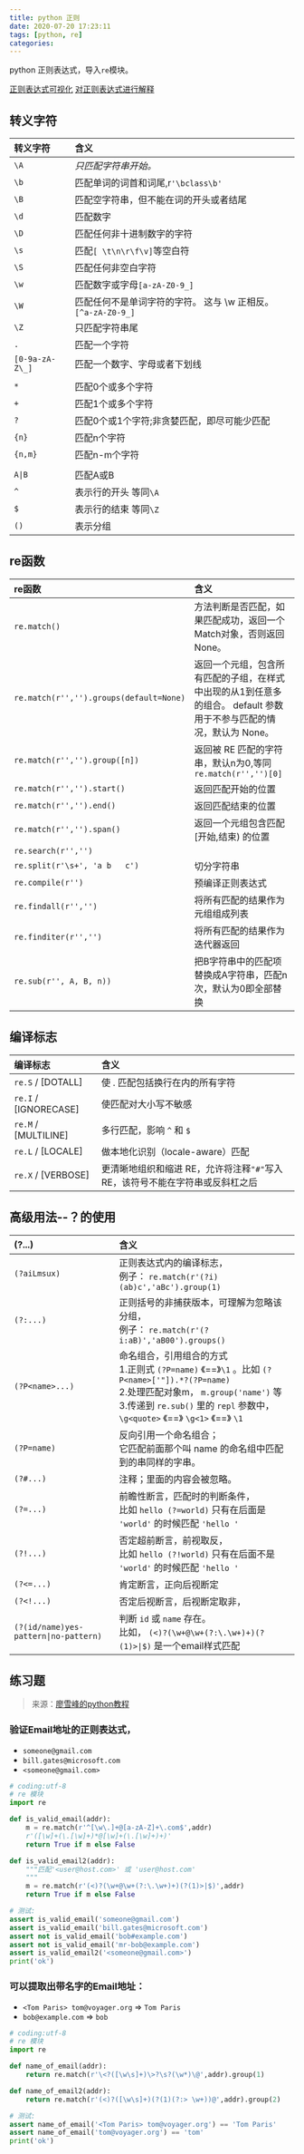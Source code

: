 ```yaml
---
title: python 正则
date: 2020-07-20 17:23:11
tags: [python, re]
categories: 
---
```


python 正则表达式，导入`re`模块。

[正则表达式可视化](https://regexper.com)
[对正则表达式进行解释](https://regexr.com/)

<!-- more -->

## 转义字符

|  转义字符   |  含义  |
| :----  | :----  |
|`\A` | *只匹配字符串开始。*|
|`\b` | 匹配单词的词首和词尾,r`'\bclass\b'`|
|`\B` | 匹配空字符串，但不能在词的开头或者结尾|
|`\d` | 匹配数字|
|`\D` | 匹配任何非十进制数字的字符|
|`\s` | 匹配`[ \t\n\r\f\v]`等空白符|
|`\S` | 匹配任何非空白字符|
|`\w` | 匹配数字或字母`[a-zA-Z0-9_]`|
|`\W` | 匹配任何不是单词字符的字符。 这与 \w 正相反。`[^a-zA-Z0-9_]`|
|`\Z` | 只匹配字符串尾 |
|`.`  | 匹配一个字符|
|`[0-9a-zA-Z\_]` | 匹配一个数字、字母或者下划线|
|||
|`*` | 匹配0个或多个字符|
|`+` | 匹配1个或多个字符|
|`?` | 匹配0个或1个字符;非贪婪匹配，即尽可能少匹配|
|`{n}` | 匹配n个字符|
|`{n,m}` | 匹配n-m个字符|
|||
|`A\|B`| 匹配A或B|
|`^`| 表示行的开头 等同`\A`|
|`$`| 表示行的结束 等同`\Z`|
|`()`| 表示分组|

## re函数
|  re函数   |  含义  |
| :----  | :----  |
|`re.match()` | 方法判断是否匹配，如果匹配成功，返回一个Match对象，否则返回None。 |
|`re.match(r'','').groups(default=None)` | 返回一个元组，包含所有匹配的子组，在样式中出现的从1到任意多的组合。 default 参数用于不参与匹配的情况，默认为 None。 |
|`re.match(r'','').group([n])` | 返回被 RE 匹配的字符串，默认n为0,等同`re.match(r'','')[0]` |
|`re.match(r'','').start()`	| 返回匹配开始的位置 |
|`re.match(r'','').end()` | 返回匹配结束的位置 |
|`re.match(r'','').span()` | 返回一个元组包含匹配 [开始,结束) 的位置 |
|`re.search(r'','')` |  |
|`re.split(r'\s+', 'a b   c')` | 切分字符串 |
|`re.compile(r'')` | 预编译正则表达式 |
|`re.findall(r'','')` | 将所有匹配的结果作为元组组成列表 |
|`re.finditer(r'','')` | 将所有匹配的结果作为迭代器返回 |
|`re.sub(r'', A, B, n))` | 把B字符串中的匹配项替换成A字符串，匹配n次，默认为0即全部替换 |

## 编译标志

|  编译标志   |  含义  |
| :----  | :----  |
|`re.S` / [DOTALL]     | 使 . 匹配包括换行在内的所有字符|
|`re.I` / [IGNORECASE] | 使匹配对大小写不敏感|
|`re.M` / [MULTILINE]  | 多行匹配，影响 `^` 和 `$`|
|`re.L` / [LOCALE]     | 做本地化识别（locale-aware）匹配|
|`re.X` / [VERBOSE]    | 更清晰地组织和缩进 RE，允许将注释`"#"`写入 RE，该符号不能在字符串或反斜杠之后|

## 高级用法--？的使用


|  (?...)   |  含义  |
| :----  | :----  |
|`(?aiLmsux)` |正则表达式内的编译标志，<br>例子： `re.match(r'(?i)(ab)c','aBc').group(1)` |
|`(?:...)` |正则括号的非捕获版本，可理解为忽略该分组，<br>例子： `re.match(r'(?i:aB)','aB00').groups()` |
|`(?P<name>...)` |命名组合，引用组合的方式<br>1.正则式 `(?P=name)` 《==》`\1` 。比如 `(?P<name>['"]).*?(?P=name)` <br>2.处理匹配对象m， `m.group('name')` 等<br>3.传递到 `re.sub()` 里的 `repl` 参数中， `\g<quote>` 《==》 `\g<1>` 《==》 `\1` |
|`(?P=name)` |反向引用一个命名组合；<br>它匹配前面那个叫 name 的命名组中匹配到的串同样的字串。|
|`(?#...)` |注释；里面的内容会被忽略。|
|`(?=...)` |前瞻性断言，匹配时的判断条件，<br>比如 `hello (?=world)` 只有在后面是 `'world'` 的时候匹配 `'hello '`|
|`(?!...)` |否定超前断言，前视取反，<br>比如 `hello (?!world)` 只有在后面不是 `'world'` 的时候匹配 `'hello '`|
|`(?<=...)` |肯定断言，正向后视断定|
|`(?<!...)` |否定后视断言，后视断定取非，|
|`(?(id/name)yes-pattern\|no-pattern)` |判断 `id` 或 `name` 存在。<br>比如， `(<)?(\w+@\w+(?:\.\w+)+)(?(1)>\|$)` 是一个email样式匹配|

## 练习题

> 来源：[廖雪峰的python教程](https://www.liaoxuefeng.com/wiki/1016959663602400/1017639890281664#%E5%B0%8F%E7%BB%93)

### 验证Email地址的正则表达式，
- `someone@gmail.com`
- `bill.gates@microsoft.com`
- `<someone@gmail.com>`


```python 代码参考
# coding:utf-8
# re 模块
import re

def is_valid_email(addr):
    m = re.match(r'^[\w\.]+@[a-zA-Z]+\.com$',addr)
    r'([\w]+(\.[\w]+)*@[\w]+(\.[\w]+)+)'
    return True if m else False

def is_valid_email2(addr):
    """匹配'<user@host.com>' 或 'user@host.com'
    """
    m = re.match(r'(<)?(\w+@\w+(?:\.\w+)+)(?(1)>|$)',addr)
    return True if m else False

# 测试:
assert is_valid_email('someone@gmail.com')
assert is_valid_email('bill.gates@microsoft.com')
assert not is_valid_email('bob#example.com')
assert not is_valid_email('mr-bob@example.com')
assert is_valid_email2('<someone@gmail.com>')
print('ok')
```

### 可以提取出带名字的Email地址：
- `<Tom Paris> tom@voyager.org` => `Tom Paris`
- `bob@example.com` => `bob`

```python 代码参考
# coding:utf-8
# re 模块
import re

def name_of_email(addr):
    return re.match(r'\<?([\w\s]+)\>?\s?(\w*)\@',addr).group(1)

def name_of_email2(addr):
    return re.match(r'(<)?([\w\s]+)(?(1)(?:> \w+))@',addr).group(2)

# 测试:
assert name_of_email('<Tom Paris> tom@voyager.org') == 'Tom Paris'
assert name_of_email('tom@voyager.org') == 'tom'
print('ok')

```

